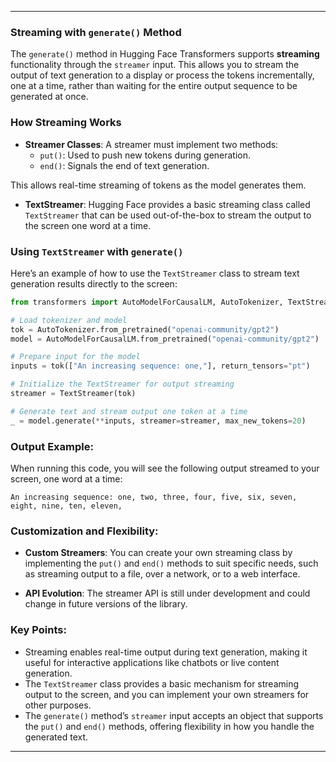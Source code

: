 
---

### **Streaming with `generate()` Method**

The `generate()` method in Hugging Face Transformers supports **streaming** functionality through the `streamer` input. This allows you to stream the output of text generation to a display or process the tokens incrementally, one at a time, rather than waiting for the entire output sequence to be generated at once.

### **How Streaming Works**
- **Streamer Classes**: A streamer must implement two methods:
  - `put()`: Used to push new tokens during generation.
  - `end()`: Signals the end of text generation.

This allows real-time streaming of tokens as the model generates them.

- **TextStreamer**: Hugging Face provides a basic streaming class called `TextStreamer` that can be used out-of-the-box to stream the output to the screen one word at a time.

### **Using `TextStreamer` with `generate()`**
Here’s an example of how to use the `TextStreamer` class to stream text generation results directly to the screen:

```python
from transformers import AutoModelForCausalLM, AutoTokenizer, TextStreamer

# Load tokenizer and model
tok = AutoTokenizer.from_pretrained("openai-community/gpt2")
model = AutoModelForCausalLM.from_pretrained("openai-community/gpt2")

# Prepare input for the model
inputs = tok(["An increasing sequence: one,"], return_tensors="pt")

# Initialize the TextStreamer for output streaming
streamer = TextStreamer(tok)

# Generate text and stream output one token at a time
_ = model.generate(**inputs, streamer=streamer, max_new_tokens=20)
```

### **Output Example:**
When running this code, you will see the following output streamed to your screen, one word at a time:
```
An increasing sequence: one, two, three, four, five, six, seven, eight, nine, ten, eleven,
```

### **Customization and Flexibility:**
- **Custom Streamers**: You can create your own streaming class by implementing the `put()` and `end()` methods to suit specific needs, such as streaming output to a file, over a network, or to a web interface.
  
- **API Evolution**: The streamer API is still under development and could change in future versions of the library.

### **Key Points:**
- Streaming enables real-time output during text generation, making it useful for interactive applications like chatbots or live content generation.
- The `TextStreamer` class provides a basic mechanism for streaming output to the screen, and you can implement your own streamers for other purposes.
- The `generate()` method’s `streamer` input accepts an object that supports the `put()` and `end()` methods, offering flexibility in how you handle the generated text.

---
